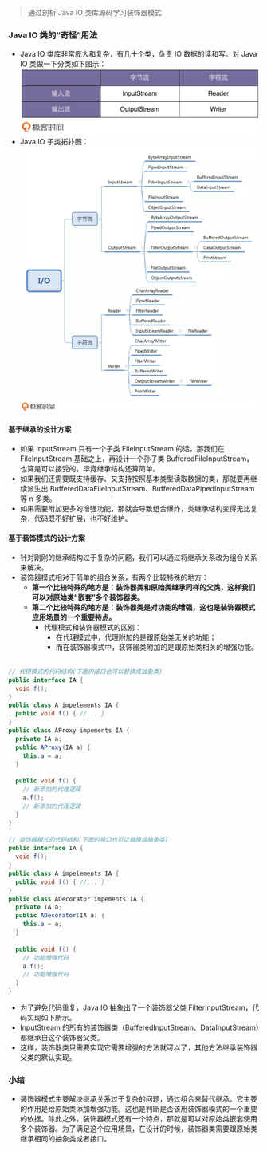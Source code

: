 > 通过剖析 Java IO 类库源码学习装饰器模式

### Java IO 类的“奇怪”用法
- Java IO 类库非常庞大和复杂，有几十个类，负责 IO 数据的读和写。对 Java IO 类做一下分类如下图示：
![](./pic/1-1.jpg)
- Java IO 子类拓扑图：
![](./pic/1-2.jpg)

#### 基于继承的设计方案
- 如果 InputStream 只有一个子类 FileInputStream 的话，那我们在 FileInputStream 基础之上，再设计一个孙子类 BufferedFileInputStream，也算是可以接受的，毕竟继承结构还算简单。
- 如果我们还需要既支持缓存、又支持按照基本类型读取数据的类，那就要再继续派生出 BufferedDataFileInputStream、BufferedDataPipedInputStream 等 n 多类。
- 如果需要附加更多的增强功能，那就会导致组合爆炸，类继承结构变得无比复杂，代码既不好扩展，也不好维护。

#### 基于装饰模式的设计方案
- 针对刚刚的继承结构过于复杂的问题，我们可以通过将继承关系改为组合关系来解决。
- 装饰器模式相对于简单的组合关系，有两个比较特殊的地方：
  - **第一个比较特殊的地方是：装饰器类和原始类继承同样的父类，这样我们可以对原始类“嵌套”多个装饰器类。**
  - **第二个比较特殊的地方是：装饰器类是对功能的增强，这也是装饰器模式应用场景的一个重要特点。**
    - 代理模式和装饰器模式的区别：
      - 在代理模式中，代理附加的是跟原始类无关的功能；
      - 而在装饰器模式中，装饰器类附加的是跟原始类相关的增强功能。

```java

// 代理模式的代码结构(下面的接口也可以替换成抽象类)
public interface IA {
  void f();
}
public class A impelements IA {
  public void f() { //... }
}
public class AProxy impements IA {
  private IA a;
  public AProxy(IA a) {
    this.a = a;
  }
  
  public void f() {
    // 新添加的代理逻辑
    a.f();
    // 新添加的代理逻辑
  }
}

// 装饰器模式的代码结构(下面的接口也可以替换成抽象类)
public interface IA {
  void f();
}
public class A impelements IA {
  public void f() { //... }
}
public class ADecorator impements IA {
  private IA a;
  public ADecorator(IA a) {
    this.a = a;
  }
  
  public void f() {
    // 功能增强代码
    a.f();
    // 功能增强代码
  }
}
```

- 为了避免代码重复，Java IO 抽象出了一个装饰器父类 FilterInputStream，代码实现如下所示。
- InputStream 的所有的装饰器类（BufferedInputStream、DataInputStream）都继承自这个装饰器父类。
- 这样，装饰器类只需要实现它需要增强的方法就可以了，其他方法继承装饰器父类的默认实现。

### 小结
- 装饰器模式主要解决继承关系过于复杂的问题，通过组合来替代继承。它主要的作用是给原始类添加增强功能。这也是判断是否该用装饰器模式的一个重要的依据。除此之外，装饰器模式还有一个特点，那就是可以对原始类嵌套使用多个装饰器。为了满足这个应用场景，在设计的时候，装饰器类需要跟原始类继承相同的抽象类或者接口。